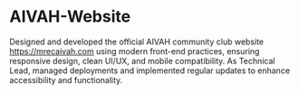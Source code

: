 # AIVAH-Website
Designed and developed the official AIVAH community club website https://mrecaivah.com using modern front-end practices, ensuring responsive design, clean UI/UX, and mobile compatibility. As Technical Lead, managed deployments and implemented regular updates to enhance accessibility and functionality.
